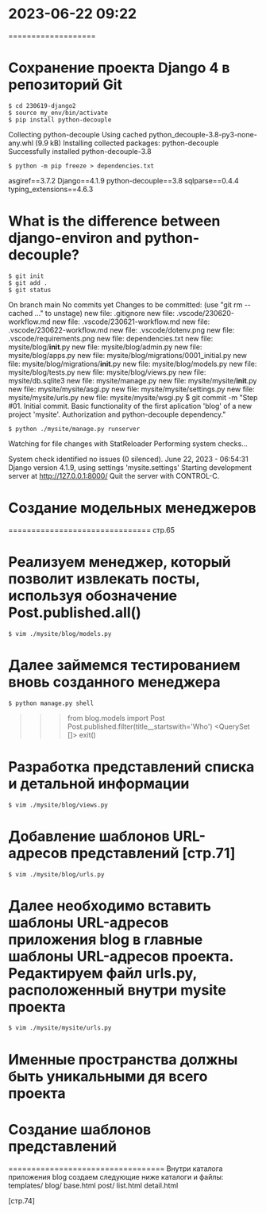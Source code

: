 # 2023-06-22  09:22
===================

# Сохранение проекта Django 4 в репозиторий Git
    $ cd 230619-django2
    $ source my_env/bin/activate
    $ pip install python-decouple
Collecting python-decouple
  Using cached python_decouple-3.8-py3-none-any.whl (9.9 kB)
Installing collected packages: python-decouple
Successfully installed python-decouple-3.8

    $ python -m pip freeze > dependencies.txt
asgiref==3.7.2
Django==4.1.9
python-decouple==3.8
sqlparse==0.4.4
typing_extensions==4.6.3
# What is the difference between django-environ and python-decouple?

    $ git init
    $ git add .
    $ git status
On branch main
No commits yet
Changes to be committed:
  (use "git rm --cached <file>..." to unstage)
	new file:   .gitignore
	new file:   .vscode/230620-workflow.md
	new file:   .vscode/230621-workflow.md
	new file:   .vscode/230622-workflow.md
	new file:   .vscode/dotenv.png
	new file:   .vscode/requirements.png
	new file:   dependencies.txt
	new file:   mysite/blog/__init__.py
	new file:   mysite/blog/admin.py
	new file:   mysite/blog/apps.py
	new file:   mysite/blog/migrations/0001_initial.py
	new file:   mysite/blog/migrations/__init__.py
	new file:   mysite/blog/models.py
	new file:   mysite/blog/tests.py
	new file:   mysite/blog/views.py
	new file:   mysite/db.sqlite3
	new file:   mysite/manage.py
	new file:   mysite/mysite/__init__.py
	new file:   mysite/mysite/asgi.py
	new file:   mysite/mysite/settings.py
	new file:   mysite/mysite/urls.py
	new file:   mysite/mysite/wsgi.py
    $ git commit -m "Step #01. Initial commit. Basic functionality of the first aplication 'blog' of a new project 'mysite'. Authorization and python-decouple dependency."
    
    
    $ python ./mysite/manage.py runserver
Watching for file changes with StatReloader
Performing system checks...

System check identified no issues (0 silenced).
June 22, 2023 - 06:54:31
Django version 4.1.9, using settings 'mysite.settings'
Starting development server at http://127.0.0.1:8000/
Quit the server with CONTROL-C.


# Создание модельных менеджеров
===============================
стр.65
# Реализуем менеджер, который позволит извлекать посты, используя обозначение Post.published.all()
    $ vim ./mysite/blog/models.py
    
# Далее займемся тестированием вновь созданного менеджера
    $ python manage.py shell
>>> from blog.models import Post
>>> Post.published.filter(title__startswith='Who')
<QuerySet []>
>>> exit()


# Разработка представлений списка и детальной информации
    $ vim ./mysite/blog/views.py
    
# Добавление шаблонов URL-адресов представлений    [стр.71]
    $ vim ./mysite/blog/urls.py
# Далее необходимо вставить шаблоны URL-адресов приложения blog в главные шаблоны URL-адресов проекта. Редактируем файл urls.py, расположенный внутри mysite проекта
    $ vim ./mysite/mysite/urls.py
# Именные пространства должны быть уникальными дя всего проекта


# Создание шаблонов представлений
==================================
Внутри каталога приложения blog создаем следующие ниже каталоги и файлы:
templates/
    blog/
    base.html
    post/
        list.html
        detail.html
        
[стр.74]